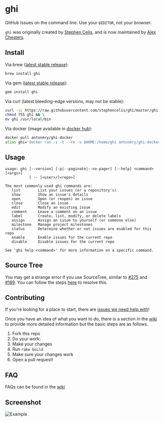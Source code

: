 # ghi

GitHub Issues on the command line. Use your `$EDITOR`, not your browser.

`ghi` was originally created by [Stephen Celis](https://github.com/stephencelis), and is now maintained by [Alex Chesters](https://github.com/alexchesters).

## Install

Via brew ([latest stable release](https://github.com/stephencelis/ghi/releases/latest)):
``` sh
brew install ghi
```

Via gem ([latest stable release](https://github.com/stephencelis/ghi/releases/latest)):
``` sh
gem install ghi
```

Via curl (latest bleeding-edge versions, may not be stable):
``` sh
curl -sL https://raw.githubusercontent.com/stephencelis/ghi/master/ghi > ghi && \
chmod 755 ghi && \
mv ghi /usr/local/bin
```

Via docker (image available in [docker hub](https://hub.docker.com/r/antonmry/ghi-docker/)):
``` sh
docker pull antonmry/ghi-docker
alias ghi='docker run -i -t --rm -v $HOME:/home/ghi antonmry/ghi-docker'
```

## Usage

```
usage: ghi [--version] [-p|--paginate|--no-pager] [--help] <command> [<args>]
           [ -- [<user>/]<repo>]

The most commonly used ghi commands are:
   list        List your issues (or a repository's)
   show        Show an issue's details
   open        Open (or reopen) an issue
   close       Close an issue
   edit        Modify an existing issue
   comment     Leave a comment on an issue
   label       Create, list, modify, or delete labels
   assign      Assign an issue to yourself (or someone else)
   milestone   Manage project milestones
   status      Determine whether or not issues are enabled for this repo
   enable      Enable issues for the current repo
   disable     Disable issues for the current repo

See 'ghi help <command>' for more information on a specific command.
```

## Source Tree
You may get a strange error if you use SourceTree, similar to [#275](https://github.com/stephencelis/ghi/issues/275) and [#189](https://github.com/stephencelis/ghi/issues/189). You can follow the steps [here](https://github.com/stephencelis/ghi/issues/275#issuecomment-182895962) to resolve this. 

## Contributing

If you're looking for a place to start, there are [issues we need help with](https://github.com/stephencelis/ghi/issues?q=is%3Aopen+is%3Aissue+label%3A%22help+wanted%22)!

Once you have an idea of what you want to do, there is a section in the [wiki](https://github.com/stephencelis/ghi/wiki/Contributing) to provide more detailed information but the basic steps are as follows.

1. Fork this repo
2. Do your work:
  1. Make your changes
  2. Run `rake build`
  3. Make sure your changes work
3. Open a pull request!

## FAQ

FAQs can be found in the [wiki](https://github.com/stephencelis/ghi/wiki/FAQ)

## Screenshot

![Example](images/example.png)
